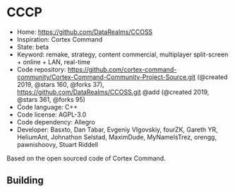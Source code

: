# CCCP

- Home: https://github.com/DataRealms/CCOSS
- Inspiration: Cortex Command
- State: beta
- Keyword: remake, strategy, content commercial, multiplayer split-screen + online + LAN, real-time
- Code repository: https://github.com/cortex-command-community/Cortex-Command-Community-Project-Source.git (@created 2019, @stars 160, @forks 37), https://github.com/DataRealms/CCOSS.git @add (@created 2019, @stars 361, @forks 95)
- Code language: C++
- Code license: AGPL-3.0
- Code dependency: Allegro
- Developer: Basxto, Dan Tabar, Evgeniy VIgovskiy, fourZK, Gareth YR, HeliumAnt, Johnathon Selstad, MaximDude, MyNameIsTrez, orengg, pawnishoovy, Stuart Riddell

Based on the open sourced code of Cortex Command.

## Building
